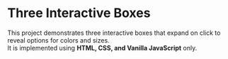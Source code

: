 # Three Interactive Boxes

This project demonstrates three interactive boxes that expand on click to reveal options for colors and sizes.  
It is implemented using **HTML, CSS, and Vanilla JavaScript** only.
